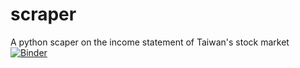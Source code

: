 # scraper
 A python scaper on the income statement of Taiwan's stock market
[![Binder](https://mybinder.org/badge_logo.svg)](https://mybinder.org/v2/gh/nobodybutyoulin/scraper/main?labpath=scraperIncomeStmt%2Fpdhtml_incomeStatement.ipynb)
